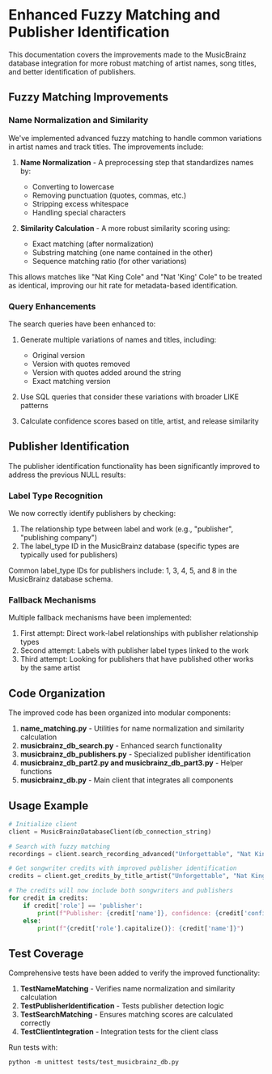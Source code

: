 # Enhanced Fuzzy Matching and Publisher Identification

This documentation covers the improvements made to the MusicBrainz database integration for more robust matching of artist names, song titles, and better identification of publishers.

## Fuzzy Matching Improvements

### Name Normalization and Similarity

We've implemented advanced fuzzy matching to handle common variations in artist names and track titles. The improvements include:

1. **Name Normalization** - A preprocessing step that standardizes names by:
   - Converting to lowercase
   - Removing punctuation (quotes, commas, etc.)
   - Stripping excess whitespace
   - Handling special characters

2. **Similarity Calculation** - A more robust similarity scoring using:
   - Exact matching (after normalization)
   - Substring matching (one name contained in the other)
   - Sequence matching ratio (for other variations)

This allows matches like "Nat King Cole" and "Nat 'King' Cole" to be treated as identical, improving our hit rate for metadata-based identification.

### Query Enhancements

The search queries have been enhanced to:

1. Generate multiple variations of names and titles, including:
   - Original version
   - Version with quotes removed
   - Version with quotes added around the string
   - Exact matching version

2. Use SQL queries that consider these variations with broader LIKE patterns

3. Calculate confidence scores based on title, artist, and release similarity

## Publisher Identification

The publisher identification functionality has been significantly improved to address the previous NULL results:

### Label Type Recognition

We now correctly identify publishers by checking:

1. The relationship type between label and work (e.g., "publisher", "publishing company")
2. The label_type ID in the MusicBrainz database (specific types are typically used for publishers)

Common label_type IDs for publishers include: 1, 3, 4, 5, and 8 in the MusicBrainz database schema.

### Fallback Mechanisms

Multiple fallback mechanisms have been implemented:

1. First attempt: Direct work-label relationships with publisher relationship types
2. Second attempt: Labels with publisher label types linked to the work
3. Third attempt: Looking for publishers that have published other works by the same artist

## Code Organization

The improved code has been organized into modular components:

1. **name_matching.py** - Utilities for name normalization and similarity calculation
2. **musicbrainz_db_search.py** - Enhanced search functionality
3. **musicbrainz_db_publishers.py** - Specialized publisher identification
4. **musicbrainz_db_part2.py and musicbrainz_db_part3.py** - Helper functions
5. **musicbrainz_db.py** - Main client that integrates all components

## Usage Example

```python
# Initialize client
client = MusicBrainzDatabaseClient(db_connection_string)

# Search with fuzzy matching
recordings = client.search_recording_advanced("Unforgettable", "Nat King Cole")

# Get songwriter credits with improved publisher identification
credits = client.get_credits_by_title_artist("Unforgettable", "Nat King Cole")

# The credits will now include both songwriters and publishers
for credit in credits:
    if credit['role'] == 'publisher':
        print(f"Publisher: {credit['name']}, confidence: {credit['confidence_score']}")
    else:
        print(f"{credit['role'].capitalize()}: {credit['name']}")
```

## Test Coverage

Comprehensive tests have been added to verify the improved functionality:

1. **TestNameMatching** - Verifies name normalization and similarity calculation
2. **TestPublisherIdentification** - Tests publisher detection logic
3. **TestSearchMatching** - Ensures matching scores are calculated correctly
4. **TestClientIntegration** - Integration tests for the client class

Run tests with:
```
python -m unittest tests/test_musicbrainz_db.py
```